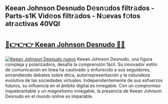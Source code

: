 ## Keean Johnson Desnudo D𝚎sn𝚞dos filtr𝚊dos - Parts-s1K Vid𝚎os filtr𝚊dos - N𝚞evas f𝚘tos atr𝚊ctivas 40VQI

# <h2><a href="http://mb0mv14.tromn.icu/?c=Keean+Johnson+Desnudo">🔗👉👉👉 Keean Johnson Desnudo 🔗🔗</a></h2>

[![Keean Johnson Desnudo nuevo](https://i.imgur.com/pEAQMta.gif)](http://mb0mv14.tromn.icu/?c=Keean+Johnson+Desnudo)
Keean Johnson Desnudo, una figura compleja y polarizadora, desafía la comprensión fácil. Su innovador estilo de comunicación en línea ha cautivado y enfurecido a sus seguidores, encendiendo debates sobre ética, autorrepresentación y la naturaleza evolutiva de las sociedades virtuales. Independientemente de sus esfuerzos futuros, su influencia en el ámbito digital es innegable. Con un compromiso inquebrantable y un magnetismo innegable, la presencia de Keean Johnson Desnudo en el mundo online es imparable.
